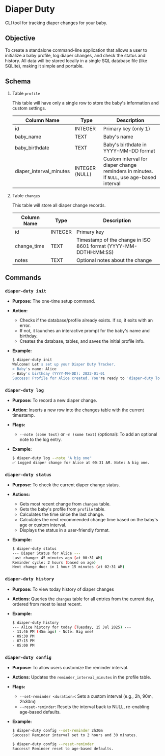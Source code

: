 # Diaper Duty

CLI tool for tracking diaper changes for your baby.

## Objective

To create a standalone command-line application that allows a user to initialize a baby profile, log diaper changes, and check the status and history. All data will be stored locally in a single SQL database file (like SQLite), making it simple and portable.

## Schema

1. Table `profile`

    This table will have only a single row to store the baby's information and custom settings.

    | Column Name             | Type           | Description                                                                               |
    | ----------------------- | -------------- | ----------------------------------------------------------------------------------------- |
    | id                      | INTEGER        | Primary key (only 1)                                                                      |
    | baby_name               | TEXT           | Baby's name                                                                               |
    | baby_birthdate          | TEXT           | Baby's birthdate in YYYY-MM-DD format                                                     |
    | diaper_interval_minutes | INTEGER (NULL) | Custom interval for diaper change reminders in minutes. If `NULL`, use age-based interval |

2. Table `changes`

    This table will store all diaper change records.

    | Column Name | Type    | Description                                                      |
    | ----------- | ------- | ---------------------------------------------------------------- |
    | id          | INTEGER | Primary key                                                      |
    | change_time | TEXT    | Timestamp of the change in ISO 8601 format (YYYY-MM-DDTHH:MM:SS) |
    | notes       | TEXT    | Optional notes about the change                                  |

## Commands

### `diaper-duty init`

* **Purpose:** The one-time setup command.
* **Action:**
  * Checks if the database/profile already exists. If so, it exits with an error.
  * If not, it launches an interactive prompt for the baby's name and birthday.
  * Creates the database, tables, and saves the initial profile info.
* **Example:**
  
  ```bash
  $ diaper-duty init
  Welcome! Let's set up your Diaper Duty Tracker.
  > Baby's name: Alice
  > Baby's birthday (YYYY-MM-DD): 2023-01-01
  Success! Profile for Alice created. You're ready to 'diaper-duty log' the first change!
  ```

### `diaper-duty log`

* **Purpose:** To record a new diaper change.
* **Action:** Inserts a new row into the changes table with the current timestamp.
* **Flags:**
  * `--note (some text)` or `-n (some text)` (optional): To add an optional note to the log entry.
* **Example:**

  ```bash
  $ diaper-duty log --note "A big one"
  ✅ Logged diaper change for Alice at 00:31 AM. Note: A big one.
  ```

### `diaper-duty status`

* **Purpose:** To check the current diaper change status.
* **Actions:**
  * Gets most recent change from `changes` table.
  * Gets the baby's profile from `profile` table.
  * Calculates the time since the last change.
  * Calculates the next recommended change time based on the baby's age or custom interval.
  * Displays the status in a user-friendly format.
* **Example:**
  
  ```bash
  $ diaper-duty status
  --- Diaper Status for Alice ---
  Last change: 45 minutes ago (at 00:31 AM)
  Reminder cycle: 2 hours (based on age)
  Next change due: in 1 hour 15 minutes (at 02:31 AM)
  ```

### `diaper-duty history`

* **Purpose:** To view today history of diaper changes
* **Actions:** Queries the `changes` table for all entries from the current day, ordered from most to least recent.
* **Example:**

  ```bash
  $ diaper-duty history
  --- Alice history for today (Tuesday, 15 Jul 2025) ---
  - 11:46 PM (45m ago) - Note: Big one!
  - 09:30 PM
  - 07:15 PM
  - 05:00 PM
  ```

### `diaper-duty config`

* **Purpose:** To allow users customize the reminder interval.
* **Actions:** Updates the `reminder_interval_minutes` in the profile table.
* **Flags:**
  * `--set-reminder <duration>`: Sets a custom interval (e.g., 2h, 90m, 2h30m)
  * `--reset-reminder`: Resets the interval back to NULL, re-enabling age-based defaults.
* **Example:**

  ```bash
  $ diaper-duty config --set-reminder 2h30m
  Success! Reminder interval set to 2 hours and 30 minutes.

  $ diaper-duty config --reset-reminder
  Success! Reminder reset to age-based defaults.
  ```
